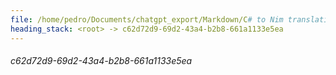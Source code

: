 ```yaml
---
file: /home/pedro/Documents/chatgpt_export/Markdown/C# to Nim translation.md
heading_stack: <root> -> c62d72d9-69d2-43a4-b2b8-661a1133e5ea
---
```

###### c62d72d9-69d2-43a4-b2b8-661a1133e5ea
